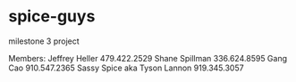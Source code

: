 # spice-guys
milestone 3 project

Members:
Jeffrey Heller    479.422.2529
Shane Spillman    336.624.8595
Gang Cao          910.547.2365
Sassy Spice aka Tyson Lannon      919.345.3057
